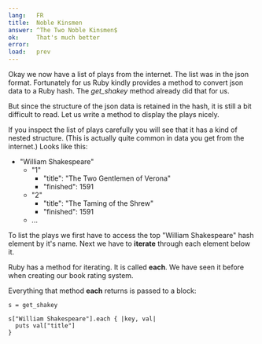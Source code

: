 ```yaml
---
lang:   FR
title:  Noble Kinsmen
answer: ^The Two Noble Kinsmen$
ok:     That's much better
error:
load:   prev
---
```


Okay we now have a list of plays from the internet. The list was in the json format.
Fortunately for us Ruby kindly provides a method to convert json data to a Ruby hash.
The _get\_shakey_ method already did that for us.

But since the structure of the json data is retained in the hash, it is still a bit difficult to read.
Let us write a method to display the plays nicely.

If you inspect the list of plays carefully you will see that it has a kind of nested
structure. (This is actually quite common in data you get from the internet.)
Looks like this:

<ul>
  <li>"William Shakespeare"
  <ul>
      <li>"1"
      <ul>
        <li>"title": "The Two Gentlemen of Verona"</li>
        <li>"finished": 1591</li>
      </ul>
      </li>
      <li>"2"
      <ul>
        <li>"title": "The Taming of the Shrew"</li>
        <li>"finished": 1591</li>
      </ul>
      </li>
      <li>...</li>
  </ul>
  </li>
</ul>

To list the plays we first have to access the top "William Shakespeare" hash element by it's name.
Next we have to __iterate__ through each element below it.

Ruby has a method for iterating. It is called __each__. We have seen it before when
creating our book rating system.

Everything that method __each__ returns is passed to a block:

    s = get_shakey
    
    s["William Shakespeare"].each { |key, val|
      puts val["title"]
    }
